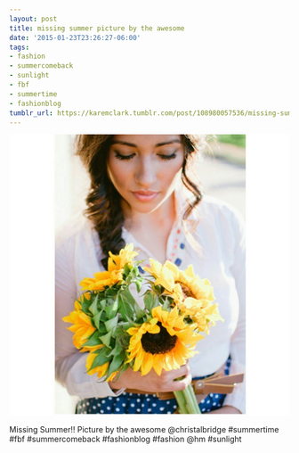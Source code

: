 ```yaml
---
layout: post
title: missing summer picture by the awesome
date: '2015-01-23T23:26:27-06:00'
tags:
- fashion
- summercomeback
- sunlight
- fbf
- summertime
- fashionblog
tumblr_url: https://karemclark.tumblr.com/post/108980057536/missing-summer-picture-by-the-awesome
---
```

 ![](/tumblr_files/tumblr_nio1s3wotW1u2lcj1o1_640.jpg)  

Missing Summer!! Picture by the awesome @christalbridge #summertime #fbf #summercomeback #fashionblog #fashion @hm #sunlight

